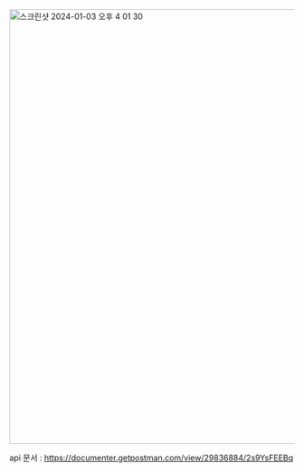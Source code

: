 <img width="769" alt="스크린샷 2024-01-03 오후 4 01 30" src="https://github.com/Erichong7/jpa-practice/assets/97429550/5cfd774e-2d59-419e-92e1-647043f22e1c">

api 문서 : https://documenter.getpostman.com/view/29836884/2s9YsFEEBq
